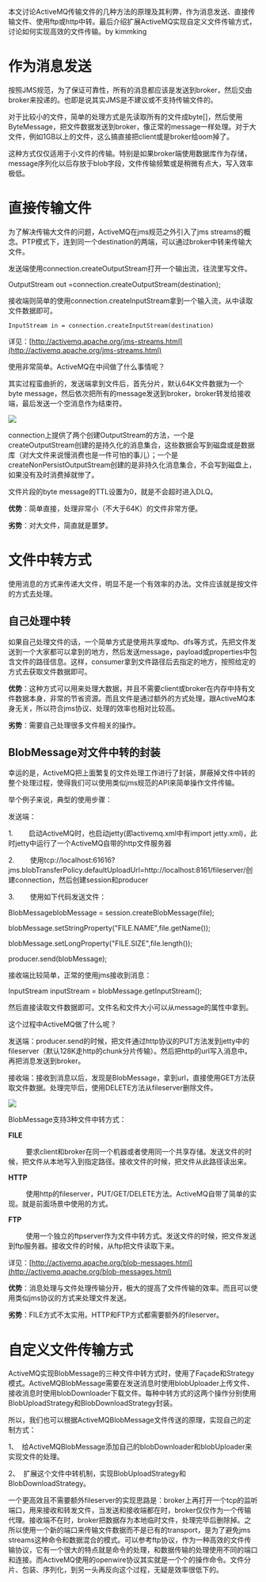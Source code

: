 本文讨论ActiveMQ传输文件的几种方法的原理及其利弊，作为消息发送、直接传输文件、使用ftp或http中转。最后介绍扩展ActiveMQ实现自定义文件传输方式，讨论如何实现高效的文件传输。by kimmking

# 作为消息发送

按照JMS规范，为了保证可靠性，所有的消息都应该是发送到broker，然后交由broker来投递的。也即是说其实JMS是不建议或不支持传输文件的。

对于比较小的文件，简单的处理方式是先读取所有的文件成byte\[\]，然后使用ByteMessage，把文件数据发送到broker，像正常的message一样处理。对于大文件，例如1GB以上的文件，这么搞直接把client或是broker给oom掉了。

这种方式仅仅适用于小文件的传输。特别是如果broker端使用数据库作为存储，message序列化以后存放于blob字段，文件传输频繁或是稍微有点大，写入效率极低。

# 直接传输文件

为了解决传输大文件的问题，ActiveMQ在jms规范之外引入了jms streams的概念。PTP模式下，连到同一个destination的两端，可以通过broker中转来传输大文件。

发送端使用connection.createOutputStream打开一个输出流，往流里写文件。

OutputStream out =connection.createOutputStream\(destination\);

接收端则简单的使用connection.createInputStream拿到一个输入流，从中读取文件数据即可。

```
InputStream in = connection.createInputStream(destination)
```

详见：[http://activemq.apache.org/jms-streams.html](http://activemq.apache.org/jms-streams.html)

使用非常简单。ActiveMQ在中间做了什么事情呢？

其实过程蛮曲折的，发送端拿到文件后，首先分片，默认64K文件数据为一个byte message，然后依次把所有的message发送到broker，broker转发给接收端，最后发送一个空消息作为结束符。

![](http://img.my.csdn.net/uploads/201212/20/1356006414_7378.jpg)  


connection上提供了两个创建OutputStream的方法，一个是createOutputStream创建的是持久化的消息集合，这些数据会写到磁盘或是数据库（对大文件来说慢消费也是一件可怕的事儿）；一个是createNonPersistOutputStream创建的是非持久化消息集合，不会写到磁盘上，如果没有及时消费掉就惨了。

文件片段的byte message的TTL设置为0，就是不会超时进入DLQ。

**优势**：简单直接，处理非常小（不大于64K）的文件非常方便。

**劣势**：对大文件，简直就是噩梦。

# 文件中转方式

使用消息的方式来传递大文件，明显不是一个有效率的办法。文件应该就是按文件的方式去处理。

## 自己处理中转

如果自己处理文件的话，一个简单方式是使用共享或ftp、dfs等方式，先把文件发送到一个大家都可以拿到的地方，然后发送message，payload或properties中包含文件的路径信息。这样，consumer拿到文件路径后去指定的地方，按照给定的方式去获取文件数据即可。

**优势**：这种方式可以用来处理大数据，并且不需要client或broker在内存中持有文件数据本身，非常的节省资源。而且文件是通过额外的方式处理，跟ActiveMQ本身无关，所以符合jms协议、处理的效率也相对比较高。

**劣势**：需要自己处理很多文件相关的操作。

## BlobMessage对文件中转的封装

幸运的是，ActiveMQ把上面繁复的文件处理工作进行了封装，屏蔽掉文件中转的整个处理过程，使得我们可以使用类似jms规范的API来简单操作文件传输。

举个例子来说，典型的使用步骤：

发送端：

1.        启动ActiveMQ时，也启动jetty\(即activemq.xml中有import jetty.xml\)，此时jetty中运行了一个ActiveMQ自带的http文件服务器

2.        使用tcp://localhost:61616?jms.blobTransferPolicy.defaultUploadUrl=http://localhost:8161/fileserver/创建connection，然后创建session和producer

3.        使用如下代码发送文件：

BlobMessageblobMessage = session.createBlobMessage\(file\); 

blobMessage.setStringProperty\("FILE.NAME",file.getName\(\)\); 

blobMessage.setLongProperty\("FILE.SIZE",file.length\(\)\); 

producer.send\(blobMessage\); 

接收端比较简单，正常的使用jms接收到消息：

InputStream inputStream = blobMessage.getInputStream\(\);

然后直接读取文件数据即可。文件名和文件大小可以从message的属性中拿到。



这个过程中ActiveMQ做了什么呢？

发送端：producer.send的时候，把文件通过http协议的PUT方法发到jetty中的fileserver（默认128K走http的chunk分片传输）。然后把http的url写入消息中。再把消息发送到broker。

接收端：接收到消息以后，发现是BlobMessage，拿到url，直接使用GET方法获取文件数据。处理完毕后，使用DELETE方法从fileserver删除文件。

![](http://img.my.csdn.net/uploads/201212/20/1356006452_4547.jpg)  


BlobMessage支持3种文件中转方式：

**FILE**

         要求client和broker在同一个机器或者使用同一个共享存储。发送文件的时候，把文件从本地写入到指定路径。接收文件的时候，把文件从此路径读出来。

**HTTP**

         使用http的fileserver，PUT/GET/DELETE方法。ActiveMQ自带了简单的实现。就是前面场景中使用的方式。

**FTP**

         使用一个独立的ftpserver作为文件中转方式。发送文件的时候，把文件发送到ftp服务器。接收文件的时候，从ftp把文件读取下来。



详见：[http://activemq.apache.org/blob-messages.html](http://activemq.apache.org/blob-messages.html)



**优势**：消息处理与文件处理传输分开，极大的提高了文件传输的效率。而且可以使用类似jms协议的方式来处理文件发送。

**劣势**：FILE方式不太实用。HTTP和FTP方式都需要额外的fileserver。



# 自定义文件传输方式

ActiveMQ实现BlobMessage的三种文件中转方式时，使用了Façade和Strategy模式。ActiveMQBlobMessage需要在发送消息时使用blobUploader上传文件、接收消息时使用blobDownloader下载文件。每种中转方式的这两个操作分别使用BlobUploadStrategy和BlobDownloadStrategy封装。

所以，我们也可以根据ActiveMQBlobMessage文件传送的原理，实现自己的定制方式：

1、  给ActiveMQBlobMessage添加自己的blobDownloader和blobUploader来实现文件的处理。

2、  扩展这个文件中转机制，实现BlobUploadStrategy和BlobDownloadStrategy。



一个更高效且不需要额外fileserver的实现思路是：broker上再打开一个tcp的监听端口，用来接收和转发文件，当发送和接收端都在时，broker仅仅作为一个传输代理。接收端不在时，broker把数据存为本地临时文件，处理完毕后删除掉。之所以使用一个新的端口来传输文件数据而不是已有的transport，是为了避免jms streams这种命令和数据混合的模式。可以参考ftp协议，作为一种高效的文件传输协议，它有一个很大的特点就是命令的处理，和数据传输的处理使用不同的端口和连接。而ActiveMQ使用的openwire协议其实就是一个个的操作命令。文件分片、包装、序列化，到另一头再反向这个过程，无疑是效率很低下的。

